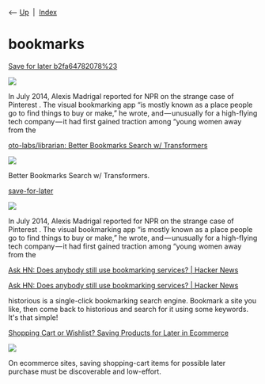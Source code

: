 <div class="nav">

⟵ [Up](index.html)  \|  [Index](index.html)

</div>

# bookmarks

<div class="cards">

<div class="card">

<div class="card-title">

[Save for later
b2fa64782078%23](https://dianaberlin.com/posts/save-for-later)

</div>

<div class="card-image">

[![](http://static1.squarespace.com/static/598927e3bebafbda588a07e2/5989e19437c581cb56aba0e7/59aa24cee9bfdfc0c6685835/1514166290594/bookmarks.png?format=1500w)](https://dianaberlin.com/posts/save-for-later)

</div>

In July 2014, Alexis Madrigal reported for NPR on the strange case of
Pinterest . The visual bookmarking app “is mostly known as a place
people go to find things to buy or make,” he wrote, and — unusually for
a high-flying tech company — it had first gained traction among “young
women away from the

</div>

<div class="card">

<div class="card-title">

[oto-labs/librarian: Better Bookmarks Search w/
Transformers](https://github.com/oto-labs/librarian)

</div>

<div class="card-image">

[![](https://opengraph.githubassets.com/95667f446d92f5690ae5e62943b245f8554cf88eaeae1fcad8e77a19e099d94b/oto-labs/librarian)](https://github.com/oto-labs/librarian)

</div>

Better Bookmarks Search w/ Transformers.

</div>

<div class="card">

<div class="card-title">

[save-for-later](https://dianaberlin.com/posts/save-for-later)

</div>

<div class="card-image">

[![](http://static1.squarespace.com/static/598927e3bebafbda588a07e2/5989e19437c581cb56aba0e7/59aa24cee9bfdfc0c6685835/1514166290594/bookmarks.png?format=1500w)](https://dianaberlin.com/posts/save-for-later)

</div>

In July 2014, Alexis Madrigal reported for NPR on the strange case of
Pinterest . The visual bookmarking app “is mostly known as a place
people go to find things to buy or make,” he wrote, and — unusually for
a high-flying tech company — it had first gained traction among “young
women away from the

</div>

<div class="card">

<div class="card-title">

[Ask HN: Does anybody still use bookmarking services? \| Hacker
News](https://news.ycombinator.com/item?id=31848210)

</div>

</div>

<div class="card">

<div class="card-title">

[Ask HN: Does anybody still use bookmarking services? \| Hacker
News](https://historio.us)

</div>

historious is a single-click bookmarking search engine. Bookmark a site
you like, then come back to historious and search for it using some
keywords. It's that simple!

</div>

<div class="card">

<div class="card-title">

[Shopping Cart or Wishlist? Saving Products for Later in
Ecommerce](https://www.nngroup.com/articles/wishlist-or-cart)

</div>

<div class="card-image">

[![](https://media.nngroup.com/media/articles/opengraph_images/wishlist-or-cart.png)](https://www.nngroup.com/articles/wishlist-or-cart)

</div>

On ecommerce sites, saving shopping-cart items for possible later
purchase must be discoverable and low-effort.

</div>

</div>
